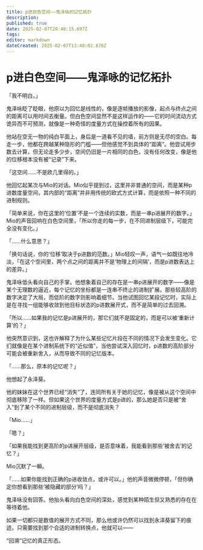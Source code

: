 ```yaml
---
title: p进白色空间——鬼泽咏的记忆拓扑
description: 
published: true
date: 2025-02-07T20:40:15.697Z
tags: 
editor: markdown
dateCreated: 2025-02-07T13:48:02.870Z
---
```


# p进白色空间——鬼泽咏的记忆拓扑

「我不明白。」



鬼泽咏眨了眨眼，他原以为回忆是线性的，像是逐帧播放的影像，起点与终点之间的距离可以用时间去衡量。但白色空间显然不是这样运作的——它的时间流动方式诡异而不可预测，就像是一种奇怪的度量方式在操控着所有的因果。



他站在空无一物的纯白平面上，身后是一道看不见的墙，前方则是无尽的空白。每走一步，他都在跨越某种隐形的门槛——但他感觉不到具体的“距离”。他尝试用步数去计算，但无论走多少步，空间仍旧是一片相同的白色，没有任何改变，像是他的位移根本没有被“记录”下来。



「这空间……不是欧几里得的。」



他回忆起某次与Mio的对话。Mio似乎提到过，这里并非普通的空间，而是某种p进数度量空间，其内部的“距离”并非用传统的欧式方式计算，而是依照一种不同的进制规则。



「简单来说，你在这里的‘位置’不是一个连续的实数，而是一串p进展开的数字。」Mio的声音回响在白色空间里，「所以你走的每一步，在不同进制层级下，可能完全没有变化。」



「……什么意思？」



「换句话说，你的‘位移’取决于p进数的范数。」Mio轻叹一声，语气一如既往地冷淡，「在这个空间里，两个点之间的距离并不是‘物理上的间隔’，而是p进数表达上的差异。」



鬼泽咏低头看向自己的手掌。他想象着自己的存在是一串p进展开的数字——像是某个无理数的逼近，每个记忆的坐标都是一连串不终止的进制扩展。那些较高阶的数字决定了大局，而低阶的数字则影响着细节。当他试图回忆某段记忆时，实际上是在寻找一组能够收敛到他目标状态的p进数展开式，而不是简单的过去回溯。



「所以……如果我的记忆是p进展开的，那它们就不是固定的，而是可以被‘重新计算’的？」



他突然意识到，这也许解释了为什么某些记忆片段在不同的情况下会发生变化。它们就像是在某个进制系统下的“近似值”，当他尝试深入回忆时，p进数的高阶部分可能会被重新舍入，从而导致不同的记忆版本。



「……那么，原本的记忆呢？」



他想起了永泽葵。



他的妹妹在这个世界已经“消失”了，连同所有关于她的记忆，像是被从这个空间中彻底移除了一样。但如果这个世界的度量方式是p进的，那么她是否只是被“舍入”到了某个不同的进制层级，而不是彻底消失？



「Mio……」



「嗯？」



「如果我能找到更高阶的p进展开层级，是否意味着，我能看到那些‘被舍去’的记忆？」



Mio沉默了一瞬。



「……如果你能找到正确的p进收敛点，或许可以。」他的声音微微停顿，「但你确定你想看到那些‘被隐藏的部分’吗？」



鬼泽咏没有回答。他抬头看向白色空间的深处，感觉到某种陌生但又熟悉的存在在等待着他。



如果一切都只是数值的展开方式不同，那么他或许仍然可以找到永泽葵留下的痕迹。只需要找到那个合适的进制转换点，他就可以——



“回溯”记忆的真正形态。